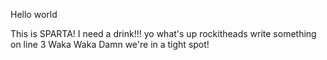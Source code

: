 Hello world

This is SPARTA!
I need a drink!!!
yo what's up rockitheads
write something on line 3
Waka Waka
Damn we're in a tight spot!